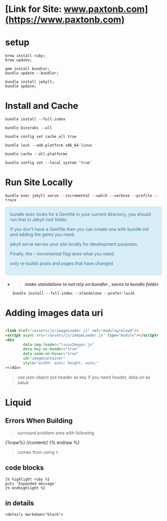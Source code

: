 # [Link for Site: www.paxtonb.com](https://www.paxtonb.com)

# setup

```shell
brew install ruby;
brew update;
```

```shell
gem install bundler;
bundle update --bundler;
```

```shell
bundle install jekyll;
bundle update;
```

# Install and Cache

```shell
bundle install --full-index
```

```shell
bundle binstubs --all
```

```shell
bundle config set cache_all true
```

```shell
bundle lock --add-platform x86_64-linux
```

```shell
bundle cache --all-platforms
```

```shell
bundle config set --local system 'true'
```

# Run Site Locally

```shell
bundle exec jekyll serve --incremental --watch --verbose --profile --trace
```

<div style="padding: 15px; border: 1px solid transparent; border-color: transparent; margin-bottom: 20px; border-radius: 4px; color: #31708f; background-color: #d9edf7; border-color: #bce8f1;">            
bundle exec looks for a Gemfile in your current directory, you should run that in Jekyll root folder.

If you don't have a Gemfile then you can create one with bundle init and adding the gems you need.

jekyll serve serves your site locally for development purposes.

Finally, the --incremental flag does what you need:

only re-builds posts and pages that have changed

</div>

- > ***make standalone to not rely on bundler , saves to bundle folder***

    ```shell
    bundle install --full-index --standalone --prefer-local
    ```   

# Adding images data uri

```html

<link href="/assets/js/imageLoader.js" rel="modulepreload"/>
<script async src="/assets/js/imageLoader.js" type="module"></script>
<div
        data-img-loader="linuxImages.js"
        data-key-as-header="true"
        data-zoom-on-hover="true"
        id="imageContainer"
        style="width: auto; height: auto;"
></div>
```

> use json object put header as key if you need header, data uri as value

# Liquid

## Errors When Building

> surround problem area with following

{%raw%}
//content//
{% endraw %}

> comes from using `%`

## code blocks

```
{% highlight ruby %}
puts 'Expanded message'
{% endhighlight %}
```

## in details

`<details markdown="block">   `